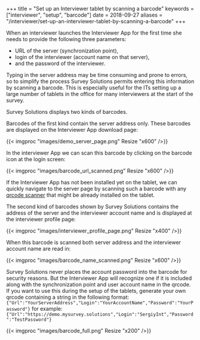 ﻿+++
title = "Set up an Interviewer tablet by scanning a barcode"
keywords = ["interviewer", "setup", "barcode"]
date = 2018-09-27
aliases = "/interviewer/set-up-an-interviewer-tablet-by-scanning-a-barcode"
+++

When an interviewer launches the Interviewer App for the first time she needs 
to provide the following three parameters:

*   URL of the server (synchronization point),
*   login of the interviewer (account name on that server),
*   and the password of the interviewer.

Typing in the server address may be time consuming and prone to errors, so to
simplify the process Survey Solutions permits entering this information by
scanning a barcode. This is especially useful for the ITs setting up a large
number of tablets in the office for many interviewers at the start of the
survey.

Survey Solutions displays two kinds of barcodes.

Barcodes of the first kind contain the server address only. These barcodes are 
displayed on the Interviewer App download page:

{{< imgproc "images/demo_server_page.png" Resize "x600" />}}

In the interviewer App we can scan this barcode by clicking on the barcode
icon at the login screen:

{{< imgproc "images/barcode_url_scanned.png" Resize "x600" />}}

If the Interviewer App has not been installed yet on the tablet, we can 
quickly navigate to the server page by scanning such a barcode with any
[qrcode scanner](https://play.google.com/store/search?q=qrcode%20scanner) 
that might be already installed on the tablet.

The second kind of barcodes shown by Survey Solutions contains the address of
the server and the interviewer account name and is displayed at the interviewer
profile page:

{{< imgproc "images/interviewer_profile_page.png" Resize "x400" />}}

When this barcode is scanned both server address and the interviewer account name are read in:

{{< imgproc "images/barcode_name_scanned.png" Resize "x600" />}}

Survey Solutions never places the account password into the barcode for
security reasons. But the Interviewer App will recognize one if it is included
along with the synchronization point and user account name in the qrcode. If
you want to use this during the setup of the tablets, generate your own qrcode
containing a string in the following format:
  `{"Url":"YourServerAddress","Login":"YourAccountName","Password":"YourPassword"}`
for example:
  `{"Url":"https://demo.mysurvey.solutions","Login":"SergiyInt","Password":"TestPassword"}`
  
{{< imgproc "images/barcode_full.png" Resize "x200" />}}
